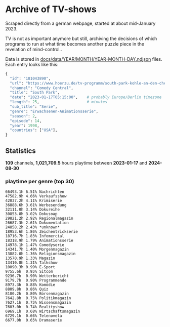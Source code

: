 # Archive of TV-shows

Scraped directly from a german webpage, started at about mid-January 2023.

TV is not as important anymore but still, archiving the decisions of which programs to run at what time
becomes another puzzle piece in the revelation of mind-control.. 

Data is stored in [docs/data/YEAR/MONTH/YEAR-MONTH-DAY.ndjson](docs/data/) files. 
Each entry looks like this:

```python
{
  "id": "181043890", 
  "url": "https://www.hoerzu.de/tv-programm/south-park-kohle-an-den-chefkoch/bid_181043890/", 
  "channel": "Comedy Central", 
  "title": "South Park", 
  "date": "2023-01-17T05:15:00",    # probably Europe/Berlin timezone 
  "length": 25,                     # minutes 
  "sub_title": "Serie", 
  "genre": "Erwachsenen-Animationsserie", 
  "season": 2, 
  "episode": 14, 
  "year": 1998, 
  "countries": ["USA"],
}
```

## Statistics

**109** channels, **1,021,709.5** hours playtime between **2023-01-17** and **2024-08-30**


### playtime per genre (top 30)

    66493.1h 6.51% Nachrichten
    47582.9h 4.66% Verkaufsshow
    42037.2h 4.11% Krimiserie
    36888.6h 3.61% Werbesendung
    32111.0h 3.14% Dokureihe
    30853.8h 3.02% Dokusoap
    29821.2h 2.92% Regionalmagazin
    26687.3h 2.61% Dokumentation
    24858.2h 2.43% *unknown*
    18953.6h 1.86% Zeichentrickserie
    18716.7h 1.83% Infomercial
    18318.9h 1.79% Animationsserie
    14978.1h 1.47% Comedyserie
    14341.7h 1.40% Morgenmagazin
    13882.0h 1.36% Religionsmagazin
    13570.9h 1.33% Magazin
    13410.8h 1.31% Talkshow
    10090.3h 0.99% E-Sport
    9755.6h  0.95% Sitcom
    9236.7h  0.90% Wetterbericht
    9179.7h  0.90% Programmende
    8973.3h  0.88% Komödie
    8809.8h  0.86% Quiz
    8180.2h  0.80% Börsenmagazin
    7642.8h  0.75% Politikmagazin
    7627.1h  0.75% Wissensmagazin
    7603.0h  0.74% Realityshow
    6969.1h  0.68% Wirtschaftsmagazin
    6729.1h  0.66% Telenovela
    6677.0h  0.65% Dramaserie
